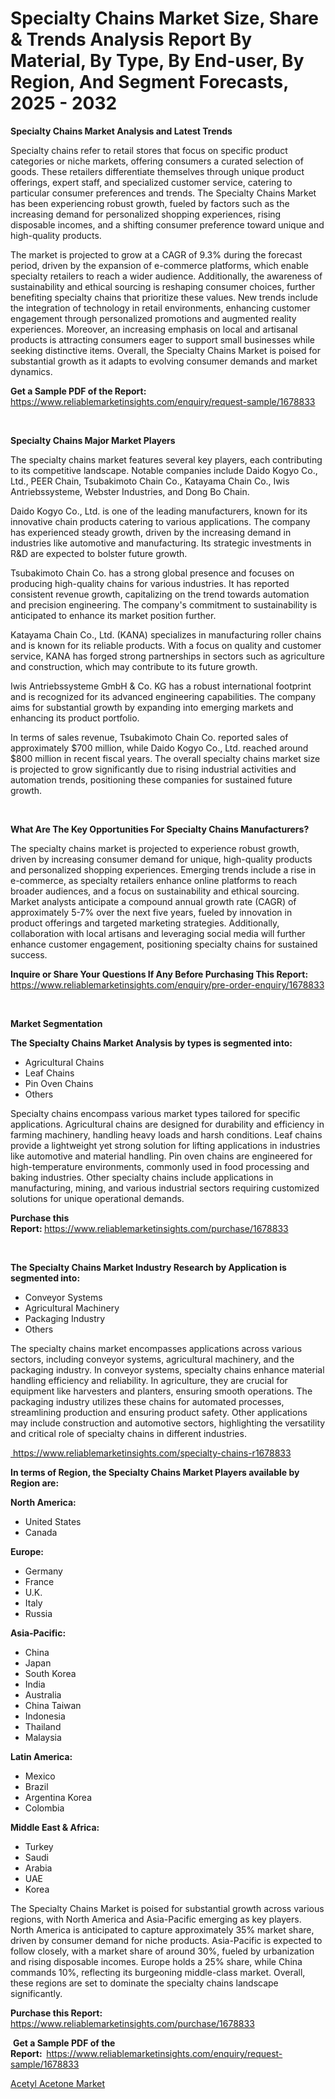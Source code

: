 <p><h1>Specialty Chains Market Size, Share & Trends Analysis Report By Material, By Type, By End-user, By Region, And Segment Forecasts, 2025 - 2032</h1></p><p><strong>Specialty Chains Market Analysis and Latest Trends</strong></p>
<p><p>Specialty chains refer to retail stores that focus on specific product categories or niche markets, offering consumers a curated selection of goods. These retailers differentiate themselves through unique product offerings, expert staff, and specialized customer service, catering to particular consumer preferences and trends. The Specialty Chains Market has been experiencing robust growth, fueled by factors such as the increasing demand for personalized shopping experiences, rising disposable incomes, and a shifting consumer preference toward unique and high-quality products.</p><p>The market is projected to grow at a CAGR of 9.3% during the forecast period, driven by the expansion of e-commerce platforms, which enable specialty retailers to reach a wider audience. Additionally, the awareness of sustainability and ethical sourcing is reshaping consumer choices, further benefiting specialty chains that prioritize these values. New trends include the integration of technology in retail environments, enhancing customer engagement through personalized promotions and augmented reality experiences. Moreover, an increasing emphasis on local and artisanal products is attracting consumers eager to support small businesses while seeking distinctive items. Overall, the Specialty Chains Market is poised for substantial growth as it adapts to evolving consumer demands and market dynamics.</p></p>
<p><strong>Get a Sample PDF of the Report:&nbsp;</strong> <a href="https://www.reliablemarketinsights.com/enquiry/request-sample/1678833?utm_campaign=2669&utm_medium=2&utm_source=Github&utm_content=ia&utm_term=24032025&utm_id=specialty-chains">https://www.reliablemarketinsights.com/enquiry/request-sample/1678833</a></p>
<p>&nbsp;</p>
<p><strong>Specialty Chains Major Market Players</strong></p>
<p><p>The specialty chains market features several key players, each contributing to its competitive landscape. Notable companies include Daido Kogyo Co., Ltd., PEER Chain, Tsubakimoto Chain Co., Katayama Chain Co., Iwis Antriebssysteme, Webster Industries, and Dong Bo Chain.</p><p>Daido Kogyo Co., Ltd. is one of the leading manufacturers, known for its innovative chain products catering to various applications. The company has experienced steady growth, driven by the increasing demand in industries like automotive and manufacturing. Its strategic investments in R&D are expected to bolster future growth.</p><p>Tsubakimoto Chain Co. has a strong global presence and focuses on producing high-quality chains for various industries. It has reported consistent revenue growth, capitalizing on the trend towards automation and precision engineering. The company's commitment to sustainability is anticipated to enhance its market position further.</p><p>Katayama Chain Co., Ltd. (KANA) specializes in manufacturing roller chains and is known for its reliable products. With a focus on quality and customer service, KANA has forged strong partnerships in sectors such as agriculture and construction, which may contribute to its future growth.</p><p>Iwis Antriebssysteme GmbH & Co. KG has a robust international footprint and is recognized for its advanced engineering capabilities. The company aims for substantial growth by expanding into emerging markets and enhancing its product portfolio.</p><p>In terms of sales revenue, Tsubakimoto Chain Co. reported sales of approximately $700 million, while Daido Kogyo Co., Ltd. reached around $800 million in recent fiscal years. The overall specialty chains market size is projected to grow significantly due to rising industrial activities and automation trends, positioning these companies for sustained future growth.</p></p>
<p>&nbsp;</p>
<p><strong>What Are The Key Opportunities For Specialty Chains Manufacturers?</strong></p>
<p><p>The specialty chains market is projected to experience robust growth, driven by increasing consumer demand for unique, high-quality products and personalized shopping experiences. Emerging trends include a rise in e-commerce, as specialty retailers enhance online platforms to reach broader audiences, and a focus on sustainability and ethical sourcing. Market analysts anticipate a compound annual growth rate (CAGR) of approximately 5-7% over the next five years, fueled by innovation in product offerings and targeted marketing strategies. Additionally, collaboration with local artisans and leveraging social media will further enhance customer engagement, positioning specialty chains for sustained success.</p></p>
<p><strong>Inquire or Share Your Questions If Any Before Purchasing This Report:</strong> <a href="https://www.reliablemarketinsights.com/enquiry/pre-order-enquiry/1678833?utm_campaign=2669&utm_medium=2&utm_source=Github&utm_content=ia&utm_term=24032025&utm_id=specialty-chains">https://www.reliablemarketinsights.com/enquiry/pre-order-enquiry/1678833</a></p>
<p>&nbsp;</p>
<p><strong>Market Segmentation</strong></p>
<p><strong>The Specialty Chains Market Analysis by types is segmented into:</strong></p>
<p><ul><li>Agricultural Chains</li><li>Leaf Chains</li><li>Pin Oven Chains</li><li>Others</li></ul></p>
<p><p>Specialty chains encompass various market types tailored for specific applications. Agricultural chains are designed for durability and efficiency in farming machinery, handling heavy loads and harsh conditions. Leaf chains provide a lightweight yet strong solution for lifting applications in industries like automotive and material handling. Pin oven chains are engineered for high-temperature environments, commonly used in food processing and baking industries. Other specialty chains include applications in manufacturing, mining, and various industrial sectors requiring customized solutions for unique operational demands.</p></p>
<p><strong>Purchase this Report:&nbsp;</strong><a href="https://www.reliablemarketinsights.com/purchase/1678833?utm_campaign=2669&utm_medium=2&utm_source=Github&utm_content=ia&utm_term=24032025&utm_id=specialty-chains">https://www.reliablemarketinsights.com/purchase/1678833</a></p>
<p>&nbsp;</p>
<p><strong>The Specialty Chains Market Industry Research by Application is segmented into:</strong></p>
<p><ul><li>Conveyor Systems</li><li>Agricultural Machinery</li><li>Packaging Industry</li><li>Others</li></ul></p>
<p><p>The specialty chains market encompasses applications across various sectors, including conveyor systems, agricultural machinery, and the packaging industry. In conveyor systems, specialty chains enhance material handling efficiency and reliability. In agriculture, they are crucial for equipment like harvesters and planters, ensuring smooth operations. The packaging industry utilizes these chains for automated processes, streamlining production and ensuring product safety. Other applications may include construction and automotive sectors, highlighting the versatility and critical role of specialty chains in different industries.</p></p>
<p><a href="https://www.reliablemarketinsights.com/specialty-chains-r1678833?utm_campaign=2669&utm_medium=2&utm_source=Github&utm_content=ia&utm_term=24032025&utm_id=specialty-chains">&nbsp;https://www.reliablemarketinsights.com/specialty-chains-r1678833</a></p>
<p><strong>In terms of Region, the Specialty Chains Market Players available by Region are:</strong></p>
<p>
    <p> <strong> North America: </strong>
        <ul>
            <li>United States</li>
            <li>Canada</li>
        </ul>
        </p> 
    <p> <strong> Europe: </strong>
        <ul>
            <li>Germany</li>
            <li>France</li>
            <li>U.K.</li>
            <li>Italy</li>
            <li>Russia</li>
        </ul>
        </p> 
    <p> <strong> Asia-Pacific: </strong>
        <ul>
            <li>China</li>
            <li>Japan</li>
            <li>South Korea</li>
            <li>India</li>
            <li>Australia</li>
            <li>China Taiwan</li>
            <li>Indonesia</li>
            <li>Thailand</li>
            <li>Malaysia</li>
        </ul>
        </p> 
    <p> <strong> Latin America: </strong>
        <ul>
            <li>Mexico</li>
            <li>Brazil</li>
            <li>Argentina Korea</li>
            <li>Colombia</li>
        </ul>
        </p> 
    <p> <strong> Middle East & Africa: </strong>
        <ul>
            <li>Turkey</li>
            <li>Saudi</li>
            <li>Arabia</li>
            <li>UAE</li>
            <li>Korea</li>
        </ul>
    </p>
    </p>
<p><p>The Specialty Chains Market is poised for substantial growth across various regions, with North America and Asia-Pacific emerging as key players. North America is anticipated to capture approximately 35% market share, driven by consumer demand for niche products. Asia-Pacific is expected to follow closely, with a market share of around 30%, fueled by urbanization and rising disposable incomes. Europe holds a 25% share, while China commands 10%, reflecting its burgeoning middle-class market. Overall, these regions are set to dominate the specialty chains landscape significantly.</p></p>
<p><strong>Purchase this Report: </strong><a href="https://www.reliablemarketinsights.com/purchase/1678833?utm_campaign=2669&utm_medium=2&utm_source=Github&utm_content=ia&utm_term=24032025&utm_id=specialty-chains">https://www.reliablemarketinsights.com/purchase/1678833</a></p>
<p>&nbsp;<strong>Get a Sample PDF of the Report:&nbsp;&nbsp;</strong><a href="https://www.reliablemarketinsights.com/enquiry/request-sample/1678833?utm_campaign=2669&utm_medium=2&utm_source=Github&utm_content=ia&utm_term=24032025&utm_id=specialty-chains">https://www.reliablemarketinsights.com/enquiry/request-sample/1678833</a></p>
<p><strong></strong></p>
<p><p><a href="https://github.com/zanoligarav/Market-Research-Report-List-1/blob/main/acetyl-acetone-market.md?utm_campaign=2669&utm_medium=2&utm_source=Github&utm_content=ia&utm_term=24032025&utm_id=specialty-chains">Acetyl Acetone Market</a></p></p>